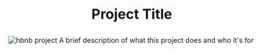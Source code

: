 

# <p align="center"> Project Title <p>
<img src="https://i.ibb.co/R6g7P2W/65f4a1dd9c51265f49d0.png" alt="hbnb project">
A brief description of what this project does and who it's for
